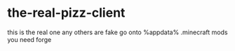 # the-real-pizz-client
this is the real one any others are fake
go onto %appdata% 
.minecraft 
mods 
you need forge 
